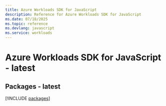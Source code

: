 ```yaml
---
title: Azure Workloads SDK for JavaScript
description: Reference for Azure Workloads SDK for JavaScript
ms.date: 07/18/2025
ms.topic: reference
ms.devlang: javascript
ms.service: workloads
---
```

# Azure Workloads SDK for JavaScript - latest
## Packages - latest
[!INCLUDE [packages](workloads-index.md)]